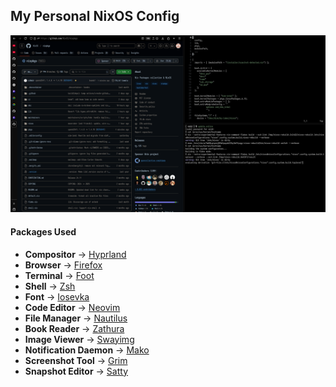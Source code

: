 ## My Personal NixOS Config

![logo](./images/image.png)

#### Packages Used
- **Compositor** -> [Hyprland](https://github.com/hyprwm/Hyprland)
- **Browser** -> [Firefox](https://github.com/mozilla-firefox/firefox)
- **Terminal** -> [Foot](https://codeberg.org/dnkl/foot)
- **Shell** -> [Zsh](https://www.zsh.org/)
- **Font** -> [Iosevka](https://github.com/be5invis/Iosevka)
- **Code Editor** -> [Neovim](https://github.com/neovim/neovim)
- **File Manager** -> [Nautilus](https://github.com/GNOME/nautilus)
- **Book Reader** -> [Zathura](https://github.com/pwmt/zathura)
- **Image Viewer** -> [Swayimg](https://github.com/artemsen/swayimg)
- **Notification Daemon** -> [Mako](https://github.com/emersion/mako)
- **Screenshot Tool** -> [Grim](https://github.com/emersion/grim)
- **Snapshot Editor** -> [Satty](https://github.com/gabm/Satty)


